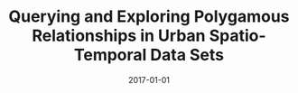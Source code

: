 ---
title: 'Querying and Exploring Polygamous Relationships in Urban Spatio-Temporal Data Sets'
collection: publications
permalink: /publication/2017-querying-exploring-polygamous-relationships
excerpt: ''
date: 2017-01-01
venue: 'Proceedings of the 2017 ACM SIGMOD International Conference on Management of Data (<b>SIGMOD</b>), pp. 1643-1646'
paperurl: ''
authors: 'Y. Chan, F. Chirigati, H. Doraiswamy, C. Silva, and J. Freire'
notes: '<i><a href="https://sigmod.org/sigmod-awards/sigmod-best-demonstration-award/" target="_blank">Honorable Mention, SIGMOD Best Demonstration Award</a></i>'
paper: 'http://dl.acm.org/authorize?N31076'
preprint: '../files/papers/chan-sigmod2017.pdf'
---